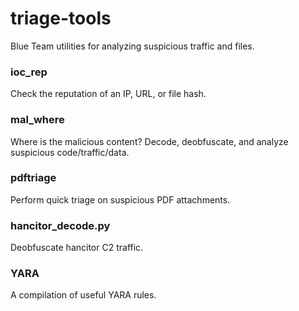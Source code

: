 # triage-tools
Blue Team utilities for analyzing suspicious traffic and files. 

### ioc_rep
Check the reputation of an IP, URL, or file hash.

### mal_where
Where is the malicious content? Decode, deobfuscate, and analyze suspicious code/traffic/data. 

### pdftriage
Perform quick triage on suspicious PDF attachments. 

### hancitor_decode.py
Deobfuscate hancitor C2 traffic.

### YARA
A compilation of useful YARA rules.
